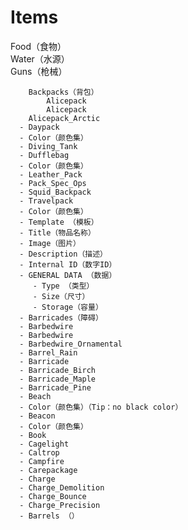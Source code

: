 # Items

Food（食物）  
Water（水源）  
Guns（枪械）  
	   
		Backpacks（背包）  
			Alicepack  
			Alicepack  
		Alicepack_Arctic  
      - Daypack  
      - Color（颜色集）  
      - Diving_Tank  
      - Dufflebag  
      - Color（颜色集）  
      - Leather_Pack  
      - Pack_Spec_Ops  
      - Squid_Backpack  
      - Travelpack  
      - Color（颜色集）  
      - Template （模板）  
      - Title（物品名称）  
      - Image（图片）  
      - Description（描述）  
      - Internal ID（数字ID）  
      - GENERAL DATA （数据）  
         - Type （类型）  
         - Size（尺寸）  
         - Storage（容量）  
      - Barricades（障碍）  
      - Barbedwire  
      - Barbedwire  
      - Barbedwire_Ornamental  
      - Barrel_Rain  
      - Barricade  
      - Barricade_Birch  
      - Barricade_Maple  
      - Barricade_Pine  
      - Beach  
      - Color（颜色集）（Tip：no black color）  
      - Beacon  
      - Color（颜色集）  
      - Book  
      - Cagelight  
      - Caltrop  
      - Campfire  
      - Carepackage  
      - Charge  
      - Charge_Demolition  
      - Charge_Bounce  
      - Charge_Precision  
      - Barrels （）
